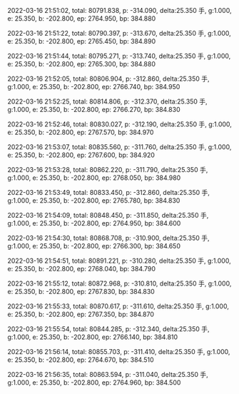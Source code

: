 2022-03-16 21:51:02, total: 80791.838, p: -314.090, delta:25.350 手, g:1.000, e: 25.350, b: -202.800, ep: 2764.950, bp: 384.880

2022-03-16 21:51:22, total: 80790.397, p: -313.670, delta:25.350 手, g:1.000, e: 25.350, b: -202.800, ep: 2765.450, bp: 384.890

2022-03-16 21:51:44, total: 80795.271, p: -313.740, delta:25.350 手, g:1.000, e: 25.350, b: -202.800, ep: 2765.300, bp: 384.880

2022-03-16 21:52:05, total: 80806.904, p: -312.860, delta:25.350 手, g:1.000, e: 25.350, b: -202.800, ep: 2766.740, bp: 384.950

2022-03-16 21:52:25, total: 80814.806, p: -312.370, delta:25.350 手, g:1.000, e: 25.350, b: -202.800, ep: 2766.270, bp: 384.830

2022-03-16 21:52:46, total: 80830.027, p: -312.190, delta:25.350 手, g:1.000, e: 25.350, b: -202.800, ep: 2767.570, bp: 384.970

2022-03-16 21:53:07, total: 80835.560, p: -311.760, delta:25.350 手, g:1.000, e: 25.350, b: -202.800, ep: 2767.600, bp: 384.920

2022-03-16 21:53:28, total: 80862.220, p: -311.790, delta:25.350 手, g:1.000, e: 25.350, b: -202.800, ep: 2768.050, bp: 384.980

2022-03-16 21:53:49, total: 80833.450, p: -312.860, delta:25.350 手, g:1.000, e: 25.350, b: -202.800, ep: 2765.780, bp: 384.830

2022-03-16 21:54:09, total: 80848.450, p: -311.850, delta:25.350 手, g:1.000, e: 25.350, b: -202.800, ep: 2764.950, bp: 384.600

2022-03-16 21:54:30, total: 80868.708, p: -310.900, delta:25.350 手, g:1.000, e: 25.350, b: -202.800, ep: 2766.300, bp: 384.650

2022-03-16 21:54:51, total: 80891.221, p: -310.280, delta:25.350 手, g:1.000, e: 25.350, b: -202.800, ep: 2768.040, bp: 384.790

2022-03-16 21:55:12, total: 80872.968, p: -310.810, delta:25.350 手, g:1.000, e: 25.350, b: -202.800, ep: 2767.830, bp: 384.830

2022-03-16 21:55:33, total: 80870.617, p: -311.610, delta:25.350 手, g:1.000, e: 25.350, b: -202.800, ep: 2767.350, bp: 384.870

2022-03-16 21:55:54, total: 80844.285, p: -312.340, delta:25.350 手, g:1.000, e: 25.350, b: -202.800, ep: 2766.140, bp: 384.810

2022-03-16 21:56:14, total: 80855.703, p: -311.410, delta:25.350 手, g:1.000, e: 25.350, b: -202.800, ep: 2764.670, bp: 384.510

2022-03-16 21:56:35, total: 80863.594, p: -311.040, delta:25.350 手, g:1.000, e: 25.350, b: -202.800, ep: 2764.960, bp: 384.500